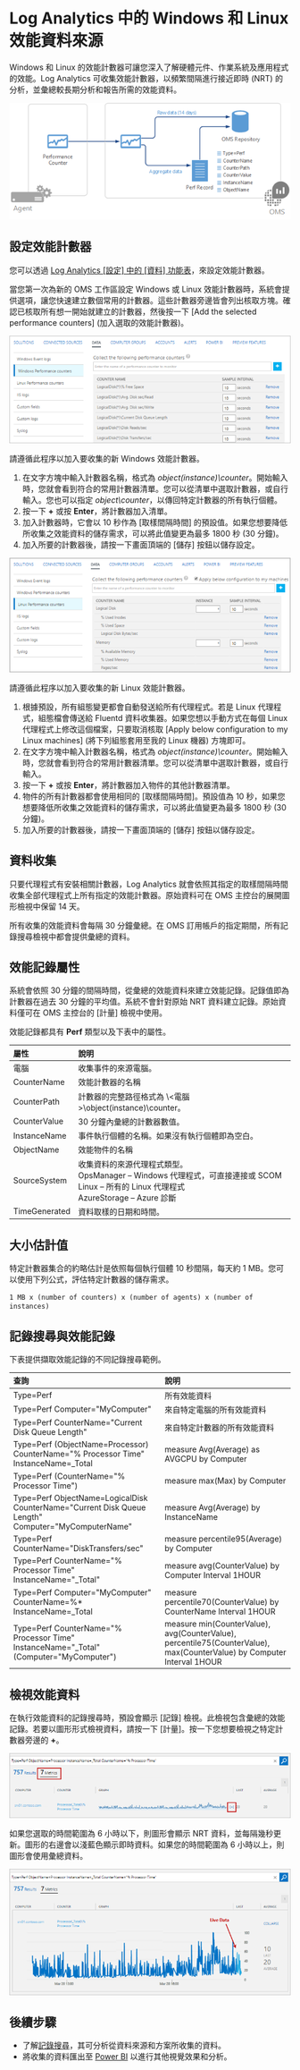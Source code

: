 <properties 
   pageTitle="Log Analytics 中的 Windows 和 Linux 的效能計數器 |Microsoft Azure"
   description="Log Analytics 會收集效能計數器以分析 Windows 和 Linux 代理程式的效能。本文說明如何設定 Windows 和 Linux 代理程式的效能計數器收集、儲存在 OMS 儲存機制中的相關詳細資料，以及如何在 OMS 入口網站中分析這些資料。"
   services="log-analytics"
   documentationCenter=""
   authors="bwren"
   manager="jwhit"
   editor="tysonn" />
<tags 
   ms.service="log-analytics"
   ms.devlang="na"
   ms.topic="article"
   ms.tgt_pltfrm="na"
   ms.workload="infrastructure-services"
   ms.date="04/28/2016"
   ms.author="bwren" />

# Log Analytics 中的 Windows 和 Linux 效能資料來源 

Windows 和 Linux 的效能計數器可讓您深入了解硬體元件、作業系統及應用程式的效能。Log Analytics 可收集效能計數器，以頻繁間隔進行接近即時 (NRT) 的分析，並彙總較長期分析和報告所需的效能資料。

![效能計數器](media/log-analytics-data-sources-performance-counters/overview.png)

## 設定效能計數器

您可以透過 [Log Analytics [設定] 中的 [資料] 功能表](log-analytics-data-sources.md/configuring-data-sources)，來設定效能計數器。

當您第一次為新的 OMS 工作區設定 Windows 或 Linux 效能計數器時，系統會提供選項，讓您快速建立數個常用的計數器。這些計數器旁邊皆會列出核取方塊。確認已核取所有想一開始就建立的計數器，然後按一下 [Add the selected performance counters] (加入選取的效能計數器)。

![設定 Windows 效能計數器](media/log-analytics-data-sources-performance-counters/configure-windows.png)

請遵循此程序以加入要收集的新 Windows 效能計數器。

1. 在文字方塊中輸入計數器名稱，格式為 *object(instance)\\counter*。開始輸入時，您就會看到符合的常用計數器清單。您可以從清單中選取計數器，或自行輸入。您也可以指定 *object\\counter*，以傳回特定計數器的所有執行個體。 
2. 按一下 **+** 或按 **Enter**，將計數器加入清單。
3. 加入計數器時，它會以 10 秒作為 [取樣間隔時間] 的預設值。如果您想要降低所收集之效能資料的儲存需求，可以將此值變更為最多 1800 秒 (30 分鐘)。
4. 加入所要的計數器後，請按一下畫面頂端的 [儲存] 按鈕以儲存設定。

![設定 Linux 效能計數器](media/log-analytics-data-sources-performance-counters/configure-linux.png)

請遵循此程序以加入要收集的新 Linux 效能計數器。

1. 根據預設，所有組態變更都會自動發送給所有代理程式。若是 Linux 代理程式，組態檔會傳送給 Fluentd 資料收集器。如果您想以手動方式在每個 Linux 代理程式上修改這個檔案，只要取消核取 [Apply below configuration to my Linux machines] (將下列組態套用至我的 Linux 機器) 方塊即可。
2. 在文字方塊中輸入計數器名稱，格式為 *object(instance)\\counter*。開始輸入時，您就會看到符合的常用計數器清單。您可以從清單中選取計數器，或自行輸入。  
2. 按一下 **+** 或按 **Enter**，將計數器加入物件的其他計數器清單。
3. 物件的所有計數器都會使用相同的 [取樣間隔時間]。預設值為 10 秒，如果您想要降低所收集之效能資料的儲存需求，可以將此值變更為最多 1800 秒 (30 分鐘)。
4. 加入所要的計數器後，請按一下畫面頂端的 [儲存] 按鈕以儲存設定。

## 資料收集

只要代理程式有安裝相關計數器，Log Analytics 就會依照其指定的取樣間隔時間收集全部代理程式上所有指定的效能計數器。原始資料可在 OMS 主控台的展開圖形檢視中保留 14 天。

所有收集的效能資料會每隔 30 分鐘彙總。在 OMS 訂用帳戶的指定期間，所有記錄搜尋檢視中都會提供彙總的資料。


## 效能記錄屬性

系統會依照 30 分鐘的間隔時間，從彙總的效能資料來建立效能記錄。記錄值即為計數器在過去 30 分鐘的平均值。系統不會針對原始 NRT 資料建立記錄。原始資料僅可在 OMS 主控台的 [計量] 檢視中使用。

效能記錄都具有 **Perf** 類型以及下表中的屬性。

| 屬性 | 說明 |
|:--|:--|
| 電腦 | 收集事件的來源電腦。 |
| CounterName | 效能計數器的名稱 |
| CounterPath | 計數器的完整路徑格式為 \\\<電腦>\\object(instance)\\counter。 |
| CounterValue | 30 分鐘內彙總的計數器數值。 |
| InstanceName | 事件執行個體的名稱。如果沒有執行個體即為空白。 |
| ObjectName | 效能物件的名稱 |
| SourceSystem | 收集資料的來源代理程式類型。<br> OpsManager – Windows 代理程式，可直接連接或 SCOM <br> Linux – 所有的 Linux 代理程式 <br> AzureStorage – Azure 診斷 |
| TimeGenerated | 資料取樣的日期和時間。 |


## 大小估計值

 特定計數器集合的約略估計是依照每個執行個體 10 秒間隔，每天約 1 MB。您可以使用下列公式，評估特定計數器的儲存需求。

	1 MB x (number of counters) x (number of agents) x (number of instances)

## 記錄搜尋與效能記錄

下表提供擷取效能記錄的不同記錄搜尋範例。

| 查詢 | 說明 |
|:--|:--|
| Type=Perf | 所有效能資料 |
| Type=Perf Computer="MyComputer" | 來自特定電腦的所有效能資料 |
| Type=Perf CounterName="Current Disk Queue Length" | 來自特定計數器的所有效能資料 |
| Type=Perf (ObjectName=Processor) CounterName="% Processor Time" InstanceName=\_Total | measure Avg(Average) as AVGCPU by Computer | 所有電腦的平均 CPU 使用率 |
| Type=Perf (CounterName="% Processor Time") | measure max(Max) by Computer | 所有電腦的最大 CPU 使用率 |
| Type=Perf ObjectName=LogicalDisk CounterName="Current Disk Queue Length" Computer="MyComputerName" | measure Avg(Average) by InstanceName | 指定電腦之所有執行個體的平均目前磁碟佇列長度 |
| Type=Perf CounterName="DiskTransfers/sec" | measure percentile95(Average) by Computer | 所有電腦之第 95 個百分位數的 Disk Transfers/Sec |
| Type=Perf CounterName="% Processor Time" InstanceName="\_Total" | measure avg(CounterValue) by Computer Interval 1HOUR | 所有電腦的每小時平均 CPU 使用量 |
| Type=Perf Computer="MyComputer" CounterName=%* InstanceName=\_Total | measure percentile70(CounterValue) by CounterName Interval 1HOUR | 特定電腦每小時 70 百分數的每個百分比計數器 |
| Type=Perf CounterName="% Processor Time" InstanceName="\_Total" (Computer="MyComputer") | measure min(CounterValue), avg(CounterValue), percentile75(CounterValue), max(CounterValue) by Computer Interval 1HOUR | 特定電腦的每小時平均、最小、最大及 75 百分位數 CPU 使用量 |

## 檢視效能資料

在執行效能資料的記錄搜尋時，預設會顯示 [記錄] 檢視。此檢視包含彙總的效能記錄。若要以圖形形式檢視資料，請按一下 [計量]。按一下您想要檢視之特定計數器旁邊的 **+**。

![摺疊的計量檢視](media/log-analytics-data-sources-performance-counters/metricscollapsed.png)


如果您選取的時間範圍為 6 小時以下，則圖形會顯示 NRT 資料，並每隔幾秒更新。圖形的右邊會以淺藍色顯示即時資料。如果您的時間範圍為 6 小時以上，則圖形會使用彙總資料。

![展開計量檢視與即時資料](media/log-analytics-data-sources-performance-counters/metricsexpanded.png)

## 後續步驟

- 了解[記錄搜尋](log-analytics-log-searches.md)，其可分析從資料來源和方案所收集的資料。  
- 將收集的資料匯出至 [Power BI](log-analytics-powerbi.md) 以進行其他視覺效果和分析。

<!-----HONumber=AcomDC_0504_2016-->